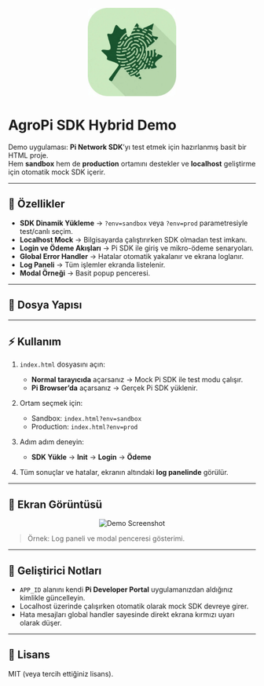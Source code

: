 <p align="center">
  <img src="./AgroPi Logo.png" alt="AgroPi Logo" width="180"/>
</p>

# AgroPi SDK Hybrid Demo

Demo uygulaması: **Pi Network SDK**’yı test etmek için hazırlanmış basit bir HTML proje.  
Hem **sandbox** hem de **production** ortamını destekler ve **localhost** geliştirme için otomatik mock SDK içerir.

---

## 🚀 Özellikler

- **SDK Dinamik Yükleme** → `?env=sandbox` veya `?env=prod` parametresiyle test/canlı seçim.  
- **Localhost Mock** → Bilgisayarda çalıştırırken SDK olmadan test imkanı.  
- **Login ve Ödeme Akışları** → Pi SDK ile giriş ve mikro-ödeme senaryoları.  
- **Global Error Handler** → Hatalar otomatik yakalanır ve ekrana loglanır.  
- **Log Paneli** → Tüm işlemler ekranda listelenir.  
- **Modal Örneği** → Basit popup penceresi.  

---

## 📂 Dosya Yapısı


---

## ⚡ Kullanım

1. `index.html` dosyasını açın:  
   - **Normal tarayıcıda** açarsanız → Mock Pi SDK ile test modu çalışır.  
   - **Pi Browser’da** açarsanız → Gerçek Pi SDK yüklenir.  

2. Ortam seçmek için:  
   - Sandbox: `index.html?env=sandbox`  
   - Production: `index.html?env=prod`  

3. Adım adım deneyin:  
   - **SDK Yükle** → **Init** → **Login** → **Ödeme**  

4. Tüm sonuçlar ve hatalar, ekranın altındaki **log panelinde** görülür.  

---

## 📸 Ekran Görüntüsü

<p align="center">
  <img src="https://dummyimage.com/800x400/cccccc/000000&text=AgroPi+SDK+Demo+Screenshot" alt="Demo Screenshot" width="600"/>
</p>

> Örnek: Log paneli ve modal penceresi gösterimi.  

---

## 🔧 Geliştirici Notları

- `APP_ID` alanını kendi **Pi Developer Portal** uygulamanızdan aldığınız kimlikle güncelleyin.  
- Localhost üzerinde çalışırken otomatik olarak mock SDK devreye girer.  
- Hata mesajları global handler sayesinde direkt ekrana kırmızı uyarı olarak düşer.  

---

## 📜 Lisans

MIT (veya tercih ettiğiniz lisans).
